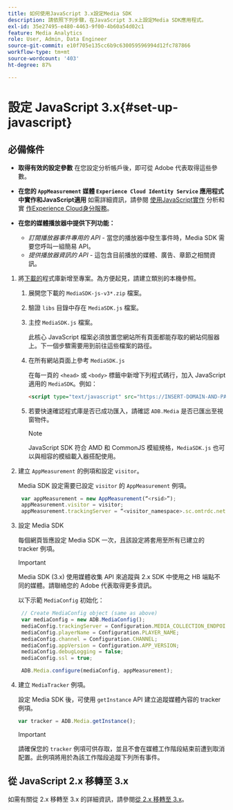 ```yaml
---
title: 如何使用JavaScript 3.x設定Media SDK
description: 請依照下列步驟，在JavaScript 3.x上設定Media SDK應用程式。
exl-id: 35e27495-e480-4463-9f00-4b60a54d02c1
feature: Media Analytics
role: User, Admin, Data Engineer
source-git-commit: e10f705e135cc6b9c630059596994d12fc787866
workflow-type: tm+mt
source-wordcount: '403'
ht-degree: 87%

---
```


# 設定 JavaScript 3.x{#set-up-javascript}

## 必備條件

* **取得有效的設定參數**
在您設定分析帳戶後，即可從 Adobe 代表取得這些參數。
* **在您的 `AppMeasurement` 媒體 `Experience Cloud Identity Service` 應用程式中實作和JavaScript適用**
如需詳細資訊，請參閱 [使用JavaScript實作](https://experienceleague.adobe.com/docs/analytics/implementation/js/overview.html?lang=zh-Hant) 分析和實 [作Experience Cloud身分服務](https://experienceleague.adobe.com/docs/id-service/using/implementation/setup-analytics.html)。

* **在您的媒體播放器中提供下列功能：**

   * *訂閱播放器事件專用的 API* - 當您的播放器中發生事件時，Media SDK 需要您呼叫一組簡易 API。
   * *提供播放器資訊的 API* - 這包含目前播放的媒體、廣告、章節之相關資訊。

1. 將[下載的](/help/sdk-implement/download-sdks.md#download-3x-sdks)程式庫新增至專案。為方便起見，請建立類別的本機參照。

   1. 展開您下載的 `MediaSDK-js-v3*.zip` 檔案。
   1. 驗證 `libs` 目錄中存在 `MediaSDK.js` 檔案。

   1. 主控 `MediaSDK.js` 檔案。

      此核心 JavaScript 檔案必須放置您網站所有頁面都能存取的網站伺服器上。下一個步驟需要用到前往這些檔案的路徑。

   1. 在所有網站頁面上參考 `MediaSDK.js`

      在每一頁的 `<head>` 或 `<body>` 標籤中新增下列程式碼行，加入 JavaScript 適用的 `MediaSDK`。例如：

      ```html
      <script type="text/javascript" src="https://INSERT-DOMAIN-AND-PATH-TO-CODE-HERE/MediaSDK.js"></script>
      ```

   1. 若要快速確認程式庫是否已成功匯入，請確認 `ADB.Media` 是否已匯出至視窗物件。

      >[!NOTE]
      >
      >JavaScript SDK 符合 AMD 和 CommonJS 模組規格，`MediaSDK.js` 也可以與相容的模組載入器搭配使用。

1. 建立 `AppMeasurement` 的例項和設定 `visitor`。

   Media SDK 設定需要已設定 `visitor` 的 `AppMeasurement` 例項。

   ```js
    var appMeasurement = new AppMeasurement(“<rsid>”);
    appMeasurement.visitor = visitor;
    appMeasurement.trackingServer = “<visitor_namespace>.sc.omtrdc.net”;
   ```

1. 設定 Media SDK

   每個網頁皆應設定 Media SDK 一次，且該設定將套用至所有已建立的 tracker 例項。

   >[!IMPORTANT]
   >
   > Media SDK (3.x) 使用媒體收集 API 來追蹤與 2.x SDK 中使用之 HB 端點不同的媒體。請聯絡您的 Adobe 代表取得更多資訊。

   以下示範 `MediaConfig` 初始化：

   ```js
    // Create MediaConfig object (same as above)
    var mediaConfig = new ADB.MediaConfig();
    mediaConfig.trackingServer = Configuration.MEDIA_COLLECTION_ENDPOINT;
    mediaConfig.playerName = Configuration.PLAYER_NAME;
    mediaConfig.channel = Configuration.CHANNEL;
    mediaConfig.appVersion = Configuration.APP_VERSION;
    mediaConfig.debugLogging = false;
    mediaConfig.ssl = true;
   
    ADB.Media.configure(mediaConfig, appMeasurement);
   ```

1. 建立 `MediaTracker` 例項。

   設定 Media SDK 後，可使用 `getInstance` API 建立追蹤媒體內容的 tracker 例項。

   ```js
   var tracker = ADB.Media.getInstance();
   ```

   >[!IMPORTANT]
   >
   >請確保您的 `tracker` 例項可供存取，並且不會在媒體工作階段結束前遭到取消配置。此例項將用於為該工作階段追蹤下列所有事件。

## 從 JavaScript 2.x 移轉至 3.x

如需有關從 2.x 移轉至 3.x 的詳細資訊，請參閱[從 2.x 移轉至 3.x](https://adobe-marketing-cloud.github.io/media-sdks/reference/javascript_3x/MigrationGuide.html)。
